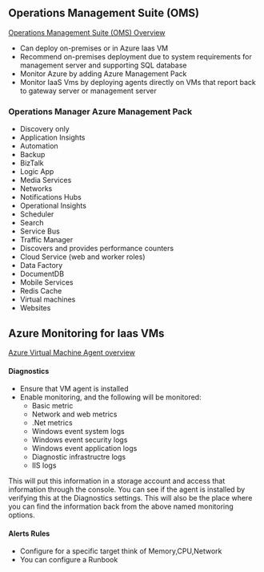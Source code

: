 ## Operations Management Suite (OMS)
[Operations Management Suite (OMS) Overview](https://azure.microsoft.com/en-us/resources/videos/operations-management-suite-oms-overview/)
* Can deploy on-premises or in Azure Iaas VM
 * Recommend on-premises deployment due to system requirements for management server and supporting SQL database
* Monitor Azure by adding Azure Management Pack
* Monitor IaaS Vms by deploying agents directly on VMs that report back to gateway server or management server

### Operations Manager Azure Management Pack
* Discovery only
 * Application Insights
 * Automation
 * Backup
 * BizTalk
 * Logic App
 * Media Services
 * Networks
 * Notifications Hubs
 * Operational Insights
 * Scheduler
 * Search
 * Service Bus
 * Traffic Manager
* Discovers and provides performance counters
 * Cloud Service (web and worker roles)
 * Data Factory
 * DocumentDB
 * Mobile Services
 * Redis Cache
 * Virtual machines
 * Websites

## Azure Monitoring for Iaas VMs
[Azure Virtual Machine Agent overview](https://docs.microsoft.com/en-us/azure/virtual-machines/extensions/agent-windows)

#### Diagnostics
* Ensure that VM agent is installed
* Enable monitoring, and the following will be monitored:
  * Basic metric
  * Network and web metrics
  * .Net metrics
  * Windows event system logs
  * Windows event security logs
  * Windows event application logs
  * Diagnostic infrastructre logs
  * IIS logs

This will put this information in a storage account and access that information through the console. You can see if the agent is installed by verifying this at the Diagnostics settings. This will also be the place where you can find the information back from the above named monitoring options.

#### Alerts Rules
* Configure for a specific target think of Memory,CPU,Network
* You can configure a Runbook


